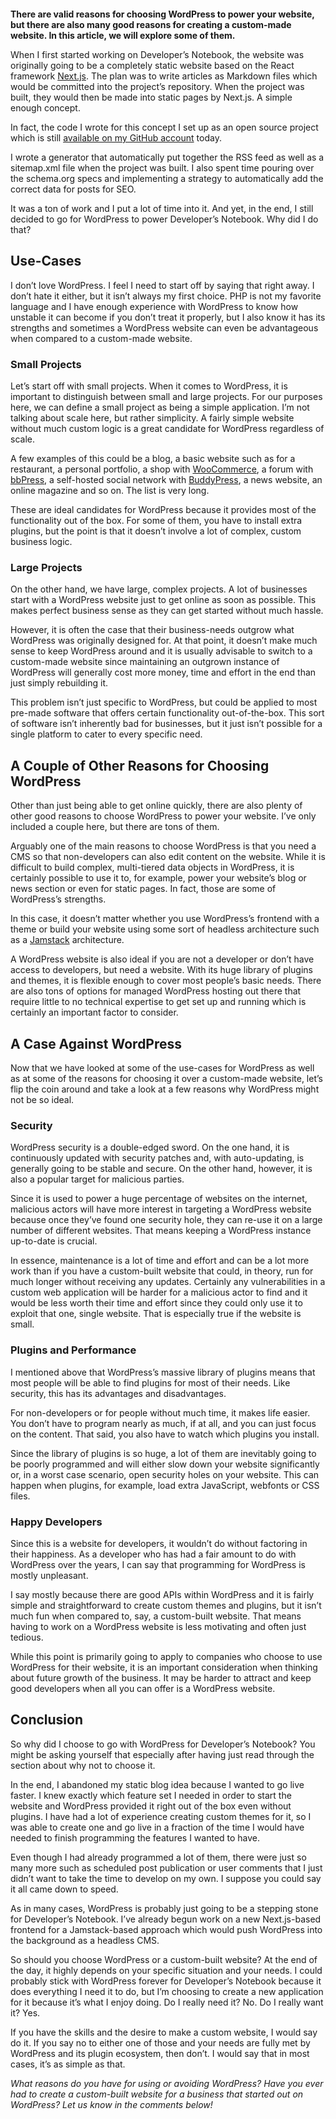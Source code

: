 <figure><img loading="lazy" decoding="async" src="bruno-martins-OhJmwB4XWLE-unsplash.jpg" alt=""></figure>

**There are valid reasons for choosing WordPress to power your website, but there are also many good reasons for creating a custom-made website. In this article, we will explore some of them.**

When I first started working on Developer’s Notebook, the website was originally going to be a completely static website based on the React framework [Next.js](https://nextjs.org/). The plan was to write articles as Markdown files which would be committed into the project’s repository. When the project was built, they would then be made into static pages by Next.js. A simple enough concept.

In fact, the code I wrote for this concept I set up as an open source project which is still [available on my GitHub account](https://github.com/eiskalteschatten/next-static-blog) today.

I wrote a generator that automatically put together the RSS feed as well as a sitemap.xml file when the project was built. I also spent time pouring over the schema.org specs and implementing a strategy to automatically add the correct data for posts for SEO. 

It was a ton of work and I put a lot of time into it. And yet, in the end, I still decided to go for WordPress to power Developer’s Notebook. Why did I do that?

Use-Cases
---------

I don’t love WordPress. I feel I need to start off by saying that right away. I don’t hate it either, but it isn’t always my first choice. PHP is not my favorite language and I have enough experience with WordPress to know how unstable it can become if you don’t treat it properly, but I also know it has its strengths and sometimes a WordPress website can even be advantageous when compared to a custom-made website.

### Small Projects

Let’s start off with small projects. When it comes to WordPress, it is important to distinguish between small and large projects. For our purposes here, we can define a small project as being a simple application. I’m not talking about scale here, but rather simplicity. A fairly simple website without much custom logic is a great candidate for WordPress regardless of scale.

A few examples of this could be a blog, a basic website such as for a restaurant, a personal portfolio, a shop with [WooCommerce](https://woocommerce.com/), a forum with [bbPress](https://bbpress.org/), a self-hosted social network with [BuddyPress](https://buddypress.org/), a news website, an online magazine and so on. The list is very long.

These are ideal candidates for WordPress because it provides most of the functionality out of the box. For some of them, you have to install extra plugins, but the point is that it doesn’t involve a lot of complex, custom business logic.

### Large Projects

On the other hand, we have large, complex projects. A lot of businesses start with a WordPress website just to get online as soon as possible. This makes perfect business sense as they can get started without much hassle.

However, it is often the case that their business-needs outgrow what WordPress was originally designed for. At that point, it doesn’t make much sense to keep WordPress around and it is usually advisable to switch to a custom-made website since maintaining an outgrown instance of WordPress will generally cost more money, time and effort in the end than just simply rebuilding it.

This problem isn’t just specific to WordPress, but could be applied to most pre-made software that offers certain functionality out-of-the-box. This sort of software isn’t inherently bad for businesses, but it just isn’t possible for a single platform to cater to every specific need.

A Couple of Other Reasons for Choosing WordPress
------------------------------------------------

Other than just being able to get online quickly, there are also plenty of other good reasons to choose WordPress to power your website. I’ve only included a couple here, but there are tons of them.

Arguably one of the main reasons to choose WordPress is that you need a CMS so that non-developers can also edit content on the website. While it is difficult to build complex, multi-tiered data objects in WordPress, it is certainly possible to use it to, for example, power your website’s blog or news section or even for static pages. In fact, those are some of WordPress’s strengths. 

In this case, it doesn’t matter whether you use WordPress’s frontend with a theme or build your website using some sort of headless architecture such as a [Jamstack](https://jamstack.org/) architecture.

A WordPress website is also ideal if you are not a developer or don’t have access to developers, but need a website. With its huge library of plugins and themes, it is flexible enough to cover most people’s basic needs. There are also tons of options for managed WordPress hosting out there that require little to no technical expertise to get set up and running which is certainly an important factor to consider.

A Case Against WordPress
------------------------

Now that we have looked at some of the use-cases for WordPress as well as at some of the reasons for choosing it over a custom-made website, let’s flip the coin around and take a look at a few reasons why WordPress might not be so ideal.

### Security

WordPress security is a double-edged sword. On the one hand, it is continuously updated with security patches and, with auto-updating, is generally going to be stable and secure. On the other hand, however, it is also a popular target for malicious parties.

Since it is used to power a huge percentage of websites on the internet, malicious actors will have more interest in targeting a WordPress website because once they’ve found one security hole, they can re-use it on a large number of different websites. That means keeping a WordPress instance up-to-date is crucial.

In essence, maintenance is a lot of time and effort and can be a lot more work than if you have a custom-built website that could, in theory, run for much longer without receiving any updates. Certainly any vulnerabilities in a custom web application will be harder for a malicious actor to find and it would be less worth their time and effort since they could only use it to exploit that one, single website. That is especially true if the website is small.

### Plugins and Performance

I mentioned above that WordPress’s massive library of plugins means that most people will be able to find plugins for most of their needs. Like security, this has its advantages and disadvantages.

For non-developers or for people without much time, it makes life easier. You don’t have to program nearly as much, if at all, and you can just focus on the content. That said, you also have to watch which plugins you install.

Since the library of plugins is so huge, a lot of them are inevitably going to be poorly programmed and will either slow down your website significantly or, in a worst case scenario, open security holes on your website. This can happen when plugins, for example, load extra JavaScript, webfonts or CSS files.

### Happy Developers

Since this is a website for developers, it wouldn’t do without factoring in their happiness. As a developer who has had a fair amount to do with WordPress over the years, I can say that programming for WordPress is mostly unpleasant.

I say mostly because there are good APIs within WordPress and it is fairly simple and straightforward to create custom themes and plugins, but it isn’t much fun when compared to, say, a custom-built website. That means having to work on a WordPress website is less motivating and often just tedious.

While this point is primarily going to apply to companies who choose to use WordPress for their website, it is an important consideration when thinking about future growth of the business. It may be harder to attract and keep good developers when all you can offer is a WordPress website.

Conclusion
----------

So why did I choose to go with WordPress for Developer’s Notebook? You might be asking yourself that especially after having just read through the section about why not to choose it.

In the end, I abandoned my static blog idea because I wanted to go live faster. I knew exactly which feature set I needed in order to start the website and WordPress provided it right out of the box even without plugins. I have had a lot of experience creating custom themes for it, so I was able to create one and go live in a fraction of the time I would have needed to finish programming the features I wanted to have.

Even though I had already programmed a lot of them, there were just so many more such as scheduled post publication or user comments that I just didn’t want to take the time to develop on my own. I suppose you could say it all came down to speed.

As in many cases, WordPress is probably just going to be a stepping stone for Developer’s Notebook. I’ve already begun work on a new Next.js-based frontend for a Jamstack-based approach which would push WordPress into the background as a headless CMS.

So should you choose WordPress or a custom-built website? At the end of the day, it highly depends on your specific situation and your needs. I could probably stick with WordPress forever for Developer’s Notebook because it does everything I need it to do, but I’m choosing to create a new application for it because it’s what I enjoy doing. Do I really need it? No. Do I really want it? Yes.

If you have the skills and the desire to make a custom website, I would say do it. If you say no to either one of those and your needs are fully met by WordPress and its plugin ecosystem, then don’t. I would say that in most cases, it’s as simple as that.

*What reasons do you have for using or avoiding WordPress? Have you ever had to create a custom-built website for a business that started out on WordPress? Let us know in the comments below!*
